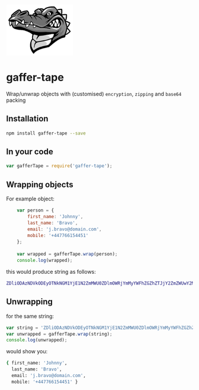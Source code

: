![Gaffer-Text](https://github.com/martinswiderski/gaffer-tape/raw/master/assets/alligator.png "Gaffer-Tape")
# gaffer-tape
Wrap/unwrap objects with (customised) `encryption`, `zipping` and `base64` packing


## Installation

```bash
npm install gaffer-tape --save
```

## In your code

```javascript
var gafferTape = require('gaffer-tape');
```

## Wrapping objects

For example object:

```javascript
    var person = {
        first_name: 'Johnny',
        last_name: 'Bravo',
        email: 'j.bravo@domain.com',
        mobile: '+447766154451'
    };

    var wrapped = gafferTape.wrap(person);
    console.log(wrapped);
```
this would produce string as follows:

```bash
ZDliODAzNDVkODEyOTNkNGM1YjE1N2ZmMWU0ZDlmOWRjYmMyYWFhZGZhZTJjY2ZmZWUwY2M5NTM0MzU5YjVjNDIxZjAxZWQ0NmJlN2VmZjQzMjkzZjFlMjNmMjQ4YjFjOGIzOTE2MzlkMDliMzVmNDUxYjcyMjM2MDQzODE3MGI5OWQ5NGQ4OGE1N2JmYTg1OTE5YjRjZTA2MDRmMzAwMzhjMTljZGEwYmIzODY0MDY4NWQ4NGZmYmU2YjY5MmM4NDY3YmJkZjFmY2Y3YzNmZjA5NWU2MDUxZjEzN2Q0ODM=
```

## Unwrapping

for the same string:


```javascript
var string = 'ZDliODAzNDVkODEyOTNkNGM1YjE1N2ZmMWU0ZDlmOWRjYmMyYWFhZGZhZTJjY2ZmZWUwY2M5NTM0MzU5YjVjNDIxZjAxZWQ0NmJlN2VmZjQzMjkzZjFlMjNmMjQ4YjFjOGIzOTE2MzlkMDliMzVmNDUxYjcyMjM2MDQzODE3MGI5OWQ5NGQ4OGE1N2JmYTg1OTE5YjRjZTA2MDRmMzAwMzhjMTljZGEwYmIzODY0MDY4NWQ4NGZmYmU2YjY5MmM4NDY3YmJkZjFmY2Y3YzNmZjA5NWU2MDUxZjEzN2Q0ODM=';
var unwrapped = gafferTape.wrap(string);
console.log(unwrapped);
```

would show you:

```bash
{ first_name: 'Johnny',
  last_name: 'Bravo',
  email: 'j.bravo@domain.com',
  mobile: '+447766154451' }
```